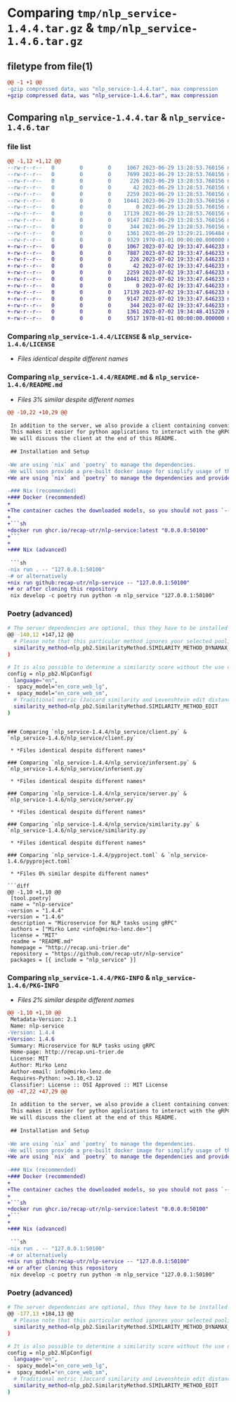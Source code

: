# Comparing `tmp/nlp_service-1.4.4.tar.gz` & `tmp/nlp_service-1.4.6.tar.gz`

## filetype from file(1)

```diff
@@ -1 +1 @@
-gzip compressed data, was "nlp_service-1.4.4.tar", max compression
+gzip compressed data, was "nlp_service-1.4.6.tar", max compression
```

## Comparing `nlp_service-1.4.4.tar` & `nlp_service-1.4.6.tar`

### file list

```diff
@@ -1,12 +1,12 @@
--rw-r--r--   0        0        0     1067 2023-06-29 13:28:53.760156 nlp_service-1.4.4/LICENSE
--rw-r--r--   0        0        0     7699 2023-06-29 13:28:53.760156 nlp_service-1.4.4/README.md
--rw-r--r--   0        0        0      226 2023-06-29 13:28:53.760156 nlp_service-1.4.4/nlp_service/__init__.py
--rw-r--r--   0        0        0       42 2023-06-29 13:28:53.760156 nlp_service-1.4.4/nlp_service/__main__.py
--rw-r--r--   0        0        0     2259 2023-06-29 13:28:53.760156 nlp_service-1.4.4/nlp_service/client.py
--rw-r--r--   0        0        0    10441 2023-06-29 13:28:53.760156 nlp_service-1.4.4/nlp_service/infersent.py
--rw-r--r--   0        0        0        0 2023-06-29 13:28:53.760156 nlp_service-1.4.4/nlp_service/py.typed
--rw-r--r--   0        0        0    17139 2023-06-29 13:28:53.760156 nlp_service-1.4.4/nlp_service/server.py
--rw-r--r--   0        0        0     9147 2023-06-29 13:28:53.760156 nlp_service-1.4.4/nlp_service/similarity.py
--rw-r--r--   0        0        0      344 2023-06-29 13:28:53.760156 nlp_service-1.4.4/nlp_service/typing.py
--rw-r--r--   0        0        0     1361 2023-06-29 13:29:21.196484 nlp_service-1.4.4/pyproject.toml
--rw-r--r--   0        0        0     9329 1970-01-01 00:00:00.000000 nlp_service-1.4.4/PKG-INFO
+-rw-r--r--   0        0        0     1067 2023-07-02 19:33:47.646233 nlp_service-1.4.6/LICENSE
+-rw-r--r--   0        0        0     7887 2023-07-02 19:33:47.646233 nlp_service-1.4.6/README.md
+-rw-r--r--   0        0        0      226 2023-07-02 19:33:47.646233 nlp_service-1.4.6/nlp_service/__init__.py
+-rw-r--r--   0        0        0       42 2023-07-02 19:33:47.646233 nlp_service-1.4.6/nlp_service/__main__.py
+-rw-r--r--   0        0        0     2259 2023-07-02 19:33:47.646233 nlp_service-1.4.6/nlp_service/client.py
+-rw-r--r--   0        0        0    10441 2023-07-02 19:33:47.646233 nlp_service-1.4.6/nlp_service/infersent.py
+-rw-r--r--   0        0        0        0 2023-07-02 19:33:47.646233 nlp_service-1.4.6/nlp_service/py.typed
+-rw-r--r--   0        0        0    17139 2023-07-02 19:33:47.646233 nlp_service-1.4.6/nlp_service/server.py
+-rw-r--r--   0        0        0     9147 2023-07-02 19:33:47.646233 nlp_service-1.4.6/nlp_service/similarity.py
+-rw-r--r--   0        0        0      344 2023-07-02 19:33:47.646233 nlp_service-1.4.6/nlp_service/typing.py
+-rw-r--r--   0        0        0     1361 2023-07-02 19:34:48.415220 nlp_service-1.4.6/pyproject.toml
+-rw-r--r--   0        0        0     9517 1970-01-01 00:00:00.000000 nlp_service-1.4.6/PKG-INFO
```

### Comparing `nlp_service-1.4.4/LICENSE` & `nlp_service-1.4.6/LICENSE`

 * *Files identical despite different names*

### Comparing `nlp_service-1.4.4/README.md` & `nlp_service-1.4.6/README.md`

 * *Files 3% similar despite different names*

```diff
@@ -10,22 +10,29 @@
 
 In addition to the server, we also provide a client containing convenience functions.
 This makes it easier for python applications to interact with the gRPC server.
 We will discuss the client at the end of this README.
 
 ## Installation and Setup
 
-We are using `nix` and `poetry` to manage the dependencies.
-We will soon provide a pre-built docker image for simplify usage of the NLP service.
+We are using `nix` and `poetry` to manage the dependencies and provide a ready-to-use Docker image.
 
-### Nix (recommended)
+### Docker (recommended)
+
+The container caches the downloaded models, so you should not pass `--rm` to `docker run`.
+
+```sh
+docker run ghcr.io/recap-utr/nlp-service:latest "0.0.0.0:50100"
+```
+
+### Nix (advanced)
 
 ```sh
-nix run . -- "127.0.0.1:50100"
-# or alternatively
+nix run github:recap-utr/nlp-service -- "127.0.0.1:50100"
+# or after cloning this repository
 nix develop -c poetry run python -m nlp_service "127.0.0.1:50100"
 ```
 
 ### Poetry (advanced)
 
 ```sh
 # The server dependencies are optional, thus they have to be installed explicitly.
@@ -140,12 +147,12 @@
   # Please note that this particular method ignores your selected pooling method due to the fact that even plain word embeddings are not pooled at all.
   similarity_method=nlp_pb2.SimilarityMethod.SIMILARITY_METHOD_DYNAMAX_JACCARD
 )
 
 # It is also possible to determine a similarity score without the use of embeddings.
 config = nlp_pb2.NlpConfig(
   language="en",
-  spacy_model="en_core_web_lg",
+  spacy_model="en_core_web_sm",
   # Traditional metric (Jaccard similarity and Levenshtein edit distance) are also available
   similarity_method=nlp_pb2.SimilarityMethod.SIMILARITY_METHOD_EDIT
 )
 ```
```

### Comparing `nlp_service-1.4.4/nlp_service/client.py` & `nlp_service-1.4.6/nlp_service/client.py`

 * *Files identical despite different names*

### Comparing `nlp_service-1.4.4/nlp_service/infersent.py` & `nlp_service-1.4.6/nlp_service/infersent.py`

 * *Files identical despite different names*

### Comparing `nlp_service-1.4.4/nlp_service/server.py` & `nlp_service-1.4.6/nlp_service/server.py`

 * *Files identical despite different names*

### Comparing `nlp_service-1.4.4/nlp_service/similarity.py` & `nlp_service-1.4.6/nlp_service/similarity.py`

 * *Files identical despite different names*

### Comparing `nlp_service-1.4.4/pyproject.toml` & `nlp_service-1.4.6/pyproject.toml`

 * *Files 0% similar despite different names*

```diff
@@ -1,10 +1,10 @@
 [tool.poetry]
 name = "nlp-service"
-version = "1.4.4"
+version = "1.4.6"
 description = "Microservice for NLP tasks using gRPC"
 authors = ["Mirko Lenz <info@mirko-lenz.de>"]
 license = "MIT"
 readme = "README.md"
 homepage = "http://recap.uni-trier.de"
 repository = "https://github.com/recap-utr/nlp-service"
 packages = [{ include = "nlp_service" }]
```

### Comparing `nlp_service-1.4.4/PKG-INFO` & `nlp_service-1.4.6/PKG-INFO`

 * *Files 2% similar despite different names*

```diff
@@ -1,10 +1,10 @@
 Metadata-Version: 2.1
 Name: nlp-service
-Version: 1.4.4
+Version: 1.4.6
 Summary: Microservice for NLP tasks using gRPC
 Home-page: http://recap.uni-trier.de
 License: MIT
 Author: Mirko Lenz
 Author-email: info@mirko-lenz.de
 Requires-Python: >=3.10,<3.12
 Classifier: License :: OSI Approved :: MIT License
@@ -47,22 +47,29 @@
 
 In addition to the server, we also provide a client containing convenience functions.
 This makes it easier for python applications to interact with the gRPC server.
 We will discuss the client at the end of this README.
 
 ## Installation and Setup
 
-We are using `nix` and `poetry` to manage the dependencies.
-We will soon provide a pre-built docker image for simplify usage of the NLP service.
+We are using `nix` and `poetry` to manage the dependencies and provide a ready-to-use Docker image.
 
-### Nix (recommended)
+### Docker (recommended)
+
+The container caches the downloaded models, so you should not pass `--rm` to `docker run`.
+
+```sh
+docker run ghcr.io/recap-utr/nlp-service:latest "0.0.0.0:50100"
+```
+
+### Nix (advanced)
 
 ```sh
-nix run . -- "127.0.0.1:50100"
-# or alternatively
+nix run github:recap-utr/nlp-service -- "127.0.0.1:50100"
+# or after cloning this repository
 nix develop -c poetry run python -m nlp_service "127.0.0.1:50100"
 ```
 
 ### Poetry (advanced)
 
 ```sh
 # The server dependencies are optional, thus they have to be installed explicitly.
@@ -177,13 +184,13 @@
   # Please note that this particular method ignores your selected pooling method due to the fact that even plain word embeddings are not pooled at all.
   similarity_method=nlp_pb2.SimilarityMethod.SIMILARITY_METHOD_DYNAMAX_JACCARD
 )
 
 # It is also possible to determine a similarity score without the use of embeddings.
 config = nlp_pb2.NlpConfig(
   language="en",
-  spacy_model="en_core_web_lg",
+  spacy_model="en_core_web_sm",
   # Traditional metric (Jaccard similarity and Levenshtein edit distance) are also available
   similarity_method=nlp_pb2.SimilarityMethod.SIMILARITY_METHOD_EDIT
 )
 ```
```

